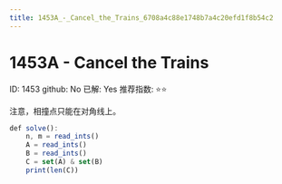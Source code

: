 ```yaml
---
title: 1453A_-_Cancel_the_Trains_6708a4c88e1748b7a4c20efd1f8b54c2
---
```


# 1453A - Cancel the Trains

ID: 1453
github: No
已解: Yes
推荐指数: ⭐⭐

注意，相撞点只能在对角线上。

```jsx
def solve():
    n, m = read_ints()
    A = read_ints()
    B = read_ints()
    C = set(A) & set(B)
    print(len(C))
```